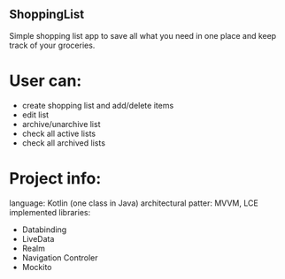 ## ShoppingList
Simple shopping list app to save all what you need in one place and keep track of your groceries.

# User can:
- create shopping list and add/delete items
- edit list
- archive/unarchive list
- check all active lists
- check all archived lists

# Project info:
language: Kotlin (one class in Java) 
architectural patter: MVVM, LCE
implemented libraries: 
- Databinding
- LiveData
- Realm 
- Navigation Controler 
- Mockito
